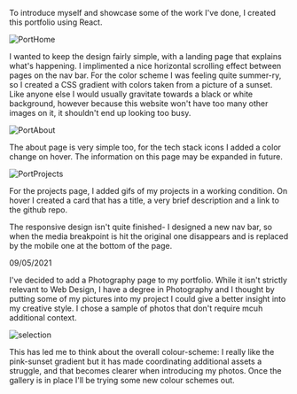 To introduce myself and showcase some of the work I've done, I created this portfolio using React.

![PortHome](https://user-images.githubusercontent.com/63235971/115593033-e6d96600-a2cb-11eb-86e0-9e1d59047211.jpg)

I wanted to keep the design fairly simple, with a landing page that explains what's happening. I implimented a nice horizontal scrolling effect between pages on the nav bar.
For the color scheme I was feeling quite summer-ry, so I created a CSS gradient with colors taken from a picture of a sunset. Like anyone else I would usually gravitate towards a
black or white background, however because this website won't have too many other images on it, it shouldn't end up looking too busy.

![PortAbout](https://user-images.githubusercontent.com/63235971/115593606-99112d80-a2cc-11eb-83d4-697349e61674.jpg)

The about page is very simple too, for the tech stack icons I added a color change on hover. The information on this page may be expanded in future.

![PortProjects](https://user-images.githubusercontent.com/63235971/115593827-e8575e00-a2cc-11eb-86c0-7ff6640d2171.jpg)

For the projects page, I added gifs of my projects in a working condition. On hover I created a card that has a title, a very brief description and a link to the github repo.

The responsive design isn't quite finished- I designed a new nav bar, so when the media breakpoint is hit the original one disappears and is replaced by the mobile one at the bottom of the page.

09/05/2021

I've decided to add a Photography page to my portfolio. While it isn't strictly relevant to Web Design, I have a degree in Photography and I thought by putting some of my pictures into my project I could give a better insight into my creative style. I chose a sample of photos that don't require mcuh additional context.

![selection](https://user-images.githubusercontent.com/63235971/117577925-d60a5c00-b0e3-11eb-9f23-fa86ab4dc6e2.jpg)

This has led me to think about the overall colour-scheme: I really like the pink-sunset gradient but it has made coordinating additional assets a struggle, and that becomes clearer when introducing my photos. Once the gallery is in place I'll be trying some new colour schemes out.
